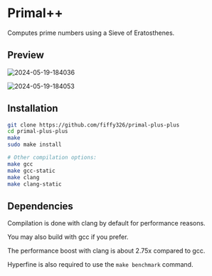 # Primal++

Computes prime numbers using a Sieve of Eratosthenes.

## Preview

![2024-05-19-184036](https://github.com/fiffy326/primal-plus-plus/assets/22841956/acf339c6-ac04-412b-848b-cc4f39291fd2)

![2024-05-19-184053](https://github.com/fiffy326/primal-plus-plus/assets/22841956/9a36b362-f340-430b-98d8-c2f5d45250b3)

## Installation

```sh
git clone https://github.com/fiffy326/primal-plus-plus
cd primal-plus-plus
make
sudo make install
```

```sh
# Other compilation options:
make gcc
make gcc-static
make clang
make clang-static
```
## Dependencies

Compilation is done with clang by default for performance reasons.

You may also build with gcc if you prefer.

The performance boost with clang is about 2.75x compared to gcc.


Hyperfine is also required to use the `make benchmark` command.
